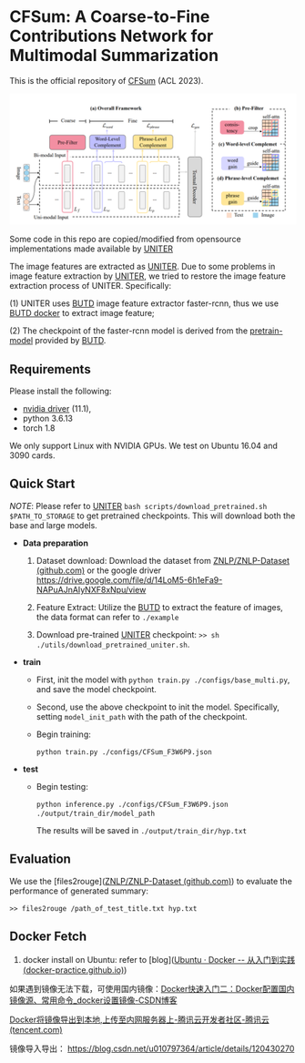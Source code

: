 # CFSum: A Coarse-to-Fine Contributions Network for Multimodal Summarization

This is the official repository of [CFSum]() (ACL 2023).

![framework](./framework.jpg)

Some code in this repo are copied/modified from opensource implementations made available by [UNITER](https://github.com/ChenRocks/UNITER/tree/master)

The image features are extracted as [UNITER](https://github.com/ChenRocks/UNITER/tree/master). Due to some problems in image feature extraction by [UNITER](https://github.com/ChenRocks/UNITER/tree/master), we tried to restore the image feature extraction process of UNITER. Specifically: 

(1) UNITER uses [BUTD](https://github.com/peteanderson80/bottom-up-attention) image feature extractor faster-rcnn, thus we use [BUTD docker](https://hub.docker.com/r/airsplay/bottom-up-attention) to extract image feature; 

(2) The checkpoint of the faster-rcnn model is derived from the [pretrain-model](https://storage.googleapis.com/up-down-attention/resnet101_faster_rcnn_final.caffemodel) provided by [BUTD](https://github.com/peteanderson80/bottom-up-attention).

## Requirements

Please install the following:

  - [nvidia driver](https://docs.nvidia.com/cuda/cuda-installation-guide-linux/index.html#package-manager-installation) (11.1), 
  - python 3.6.13
  - torch 1.8


We only support Linux with NVIDIA GPUs. We test on Ubuntu 16.04 and 3090 cards.

## Quick Start

*NOTE*: Please refer to [UNITER](https://github.com/ChenRocks/UNITER/tree/master) `bash scripts/download_pretrained.sh $PATH_TO_STORAGE` to get pretrained
checkpoints. This will download both the base and large models.

* **Data preparation**

  1. Dataset download: Download the dataset from [ZNLP/ZNLP-Dataset (github.com)](https://github.com/ZNLP/ZNLP-Dataset) or the google driver https://drive.google.com/file/d/14LoM5-6h1eFa9-NAPuAJnAIyNXF8xNpu/view

  2. Feature Extract: Utilize the [BUTD](https://hub.docker.com/r/chenrocks/butd-caffe) to extract the feature of images, the data format can refer to `./example`

  3. Download pre-trained [UNITER](https://github.com/ChenRocks/UNITER) checkpoint: `>> sh ./utils/download_pretrained_uniter.sh`. 

* **train**

  * First, init the model with `python train.py ./configs/base_multi.py`, and save the model checkpoint.

  * Second, use the above checkpoint to init the model. Specifically, setting `model_init_path` with the path of the checkpoint.

  * Begin training:

    ```
    python train.py ./configs/CFSum_F3W6P9.json
    ```

* **test**

  * Begin testing:

    ```
    python inference.py ./configs/CFSum_F3W6P9.json ./output/train_dir/model_path
    ```

    The results will be saved in `./output/train_dir/hyp.txt`



## Evaluation

We use the [files2rouge]([ZNLP/ZNLP-Dataset (github.com)](https://github.com/pltrdy/files2rouge)) to evaluate the performance of generated summary:

```
>> files2rouge /path_of_test_title.txt hyp.txt
```



## Docker Fetch

1. docker install on Ubuntu: refer to [blog]([Ubuntu · Docker -- 从入门到实践 (docker-practice.github.io)](https://docker-practice.github.io/zh-cn/install/ubuntu.html))

如果遇到镜像无法下载，可使用国内镜像：[Docker快速入门二：Docker配置国内镜像源、常用命令_docker设置镜像-CSDN博客](https://blog.csdn.net/houpk999/article/details/106693215)

[Docker将镜像导出到本地,上传至内网服务器上-腾讯云开发者社区-腾讯云 (tencent.com)](https://cloud.tencent.com/developer/article/2161247)

镜像导入导出： https://blog.csdn.net/u010797364/article/details/120430270

